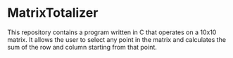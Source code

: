 # MatrixTotalizer
This repository contains a program written in C that operates on a 10x10 matrix. It allows the user to select any point in the matrix and calculates the sum of the row and column starting from that point.

